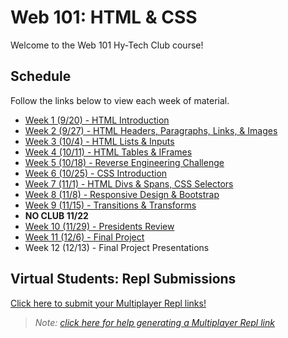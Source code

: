 # Web 101: HTML & CSS
Welcome to the Web 101 Hy-Tech Club course!

## Schedule
Follow the links below to view each week of material.

- [Week 1 (9/20) - HTML Introduction](Week01/StudentDesc.md)
- [Week 2 (9/27) - HTML Headers, Paragraphs, Links, & Images](Week02/StudentDesc.md)
- [Week 3 (10/4) - HTML Lists & Inputs](Week03/StudentDesc.md)
- [Week 4 (10/11) - HTML Tables & IFrames](Week04/StudentDesc.md)
- [Week 5 (10/18) - Reverse Engineering Challenge](Week05/StudentDesc.md)
- [Week 6 (10/25) - CSS Introduction](Week06/StudentDesc.md)
- [Week 7 (11/1) - HTML Divs & Spans, CSS Selectors](Week07/StudentDesc.md)
- [Week 8 (11/8) - Responsive Design & Bootstrap](Week08/StudentDesc.md)
- [Week 9 (11/15) - Transitions & Transforms](Week09/StudentDesc.md)
- **NO CLUB 11/22**
- [Week 10 (11/29) - Presidents Review](Week10/StudentDesc.md)
- [Week 11 (12/6) - Final Project](Week11/StudentDesc.md)
- Week 12 (12/13) - Final Project Presentations

## Virtual Students: Repl Submissions
[Click here to submit your Multiplayer Repl links!](https://forms.gle/LqZcubueVFKqeCwZ8)

> _Note: [click here for help generating a Multiplayer Repl link](Week01/ReplitIntroduction.md)_
